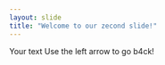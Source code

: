 ```yaml
---
layout: slide
title: "Welcome to our zecond slide!"
---
```

Your text
Use the left arrow to go b4ck!
